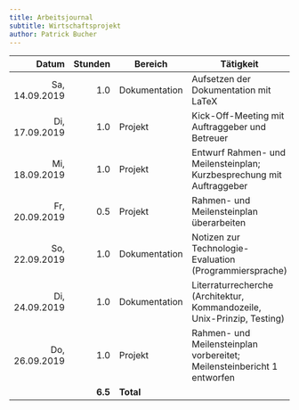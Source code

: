 ```yaml
---
title: Arbeitsjournal
subtitle: Wirtschaftsprojekt
author: Patrick Bucher
---
```


|          Datum | Stunden | Bereich       | Tätigkeit                                                               |
|---------------:|--------:|---------------|-------------------------------------------------------------------------|
| Sa, 14.09.2019 |     1.0 | Dokumentation | Aufsetzen der Dokumentation mit LaTeX                                   |
| Di, 17.09.2019 |     1.0 | Projekt       | Kick-Off-Meeting mit Auftraggeber und Betreuer                          |
| Mi, 18.09.2019 |     1.0 | Projekt       | Entwurf Rahmen- und Meilensteinplan; Kurzbesprechung mit Auftraggeber   |
| Fr, 20.09.2019 |     0.5 | Projekt       | Rahmen- und Meilensteinplan überarbeiten                                |
| So, 22.09.2019 |     1.0 | Dokumentation | Notizen zur Technologie-Evaluation (Programmiersprache)                 |
| Di, 24.09.2019 |     1.0 | Dokumentation | Literraturrecherche (Architektur, Kommandozeile, Unix-Prinzip, Testing) |
| Do, 26.09.2019 |     1.0 | Projekt       | Rahmen- und Meilensteinplan vorbereitet; Meilensteinbericht 1 entworfen |
|                | **6.5** | **Total**     |                                                                         |

